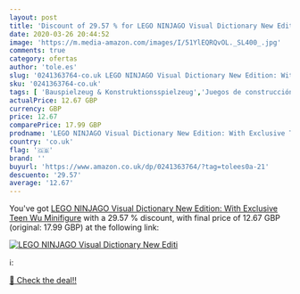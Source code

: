 ```yaml
---
layout: post
title: 'Discount of 29.57 % for LEGO NINJAGO Visual Dictionary New Editi'
date: 2020-03-26 20:44:52
image: 'https://m.media-amazon.com/images/I/51YlEQRQvOL._SL400_.jpg'
comments: true
category: ofertas
author: 'tole.es'
slug: '0241363764-co.uk LEGO NINJAGO Visual Dictionary New Edition: With...'
sku: '0241363764-co.uk'
tags: [ 'Bauspielzeug & Konstruktionsspielzeug','Juegos de construcción para niños','Juguetes','Juguetes y juegos','Spielzeug','lego', ]
actualPrice: 12.67 GBP
currency: GBP
price: 12.67
comparePrice: 17.99 GBP
prodname: 'LEGO NINJAGO Visual Dictionary New Edition: With Exclusive Teen Wu Minifigure'
country: 'co.uk'
flag: '🇬🇧'
brand: ''
buyurl: 'https://www.amazon.co.uk/dp/0241363764/?tag=tolees0a-21'
descuento: '29.57'
average: '12.67'
---
```


You've got [LEGO NINJAGO Visual Dictionary New Edition: With Exclusive Teen Wu Minifigure](https://www.amazon.co.uk/dp/0241363764/?tag=tolees0a-21) with a  29.57 % discount, with final price of 12.67 GBP (original: 17.99 GBP) at the following link:

[![LEGO NINJAGO Visual Dictionary New Editi](https://m.media-amazon.com/images/I/51YlEQRQvOL._SL400_.jpg)](https://www.amazon.co.uk/dp/0241363764/?tag=tolees0a-21)

ℹ️:


[🛒 Check the deal!!](https://www.amazon.co.uk/dp/0241363764/?tag=tolees0a-21)
